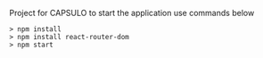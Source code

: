 Project for CAPSULO
to start the application use commands below 

```
> npm install
> npm install react-router-dom
> npm start
```
